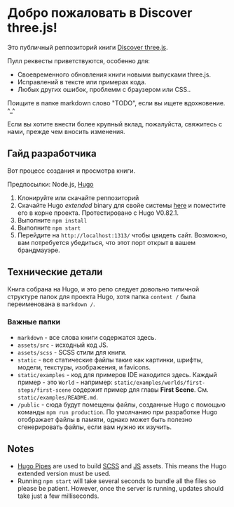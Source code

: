 # Добро пожаловать в Discover three.js!

Это публичный реппозиторий книги [Discover three.js](https://discoverthreejs.com/).

Пулл реквесты приветствуются, особенно для:

* Своевременного обновления книги новыми выпусками three.js.
* Исправлений в тексте или примерах кода.
* Любых других ошибок, проблемм с браузером или CSS..

Поищите в папке markdown слово "TODO", если вы ищете вдохновение. ^_^

Если вы хотите внести более крупный вклад, пожалуйста, свяжитесь с нами, прежде чем вносить изменения.

## Гайд разработчика

Вот процесс создания и просмотра книги.

Предпосылки: Node.js, [Hugo](https://github.com/gohugoio/hugo)

1. Клонируйте или скачайте реппозиторий
2. Скачайте Hugo _extended_ binary для свойе системы [here](https://github.com/gohugoio/hugo/releases) и поместите его в корне проекта. Протестировано с Hugo V0.82.1.
2. Выполните `npm install`
4. Выполните `npm start`
5. Перейдите на `http://localhost:1313/` чтобы цвидеть сайт. Возможно, вам потребуется убедиться, что этот порт открыт в вашем брандмауэре.

## Технические детали

Книга собрана на Hugo, и это репо следует довольно типичной структуре папок для проекта Hugo, хотя папка `content /` была переименована в `markdown /`.

### Важные папки

* `markdown` - все слова книги содержатся здесь.
* `assets/src` - исходный код JS.
* `assets/scss` - SCSS стили для книги.
* `static` - все статические файлы такие как картинки, шрифты, модели, текстуры, изображения, и favicons.
* `static/examples` - код для примеров IDE находится здесь. Каждый пример - это  `World` - например: `static/examples/worlds/first-steps/first-scene` содержит пример для главы **First Scene**. См. `static/examples/README.md`.
* `/public` - сюда будут помещены файлы, созданные Hugo с помощью команды `npm run production`. По умолчанию при разработке Hugo отображает файлы в памяти, однако может быть полезно сгенерировать файлы, если вам нужно их изучить.

## Notes

* [Hugo Pipes](https://gohugo.io/hugo-pipes/) are used to build [SCSS](https://gohugo.io/hugo-pipes/scss-sass/) and [JS](https://gohugo.io/hugo-pipes/js/) assets. This means the Hugo extended version must be used.
* Running `npm start` will take several seconds to bundle all the files so please be patient. However, once the server is running, updates should take just a few milliseconds.
